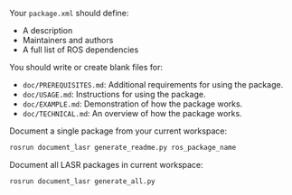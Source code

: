 Your `package.xml` should define:

- A description
- Maintainers and authors
- A full list of ROS dependencies

You should write or create blank files for:

- `doc/PREREQUISITES.md`: Additional requirements for using the package.
- `doc/USAGE.md`: Instructions for using the package.
- `doc/EXAMPLE.md`: Demonstration of how the package works.
- `doc/TECHNICAL.md`: An overview of how the package works.

Document a single package from your current workspace:

```bash
rosrun document_lasr generate_readme.py ros_package_name
```

Document all LASR packages in current workspace:

```bash
rosrun document_lasr generate_all.py
```
